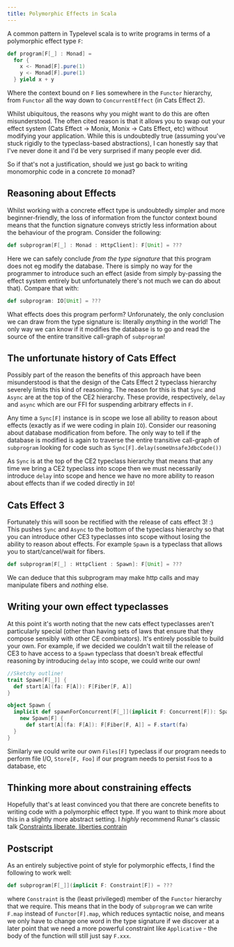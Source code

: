 ```yaml
---
title: Polymorphic Effects in Scala
---
```


A common pattern in Typelevel scala is to write programs in terms of a
polymorphic effect type `F`:

```scala
def program[F[_] : Monad] =
  for {
    x <- Monad[F].pure(1)
    y <- Monad[F].pure(1)
  } yield x + y
```

Where the context bound on `F` lies somewhere in the `Functor` hierarchy,  from
`Functor` all the way down to `ConcurrentEffect` (in Cats Effect 2).

Whilst ubiquitous, the reasons why you might want to do this are often
misunderstood. The often cited reason is that it allows you to swap out your
effect system (Cats Effect -> Monix, Monix -> Cats Effect, etc) without
modifying your application. While this is undoubtedly true (assuming you've
stuck rigidly to the typeclass-based abstractions), I can honestly say that I've
never done it and I'd be very surprised if many people ever did.

So if that's not a justification, should we just go back to writing monomorphic
code in a concrete `IO` monad?

## Reasoning about Effects

Whilst working with a concrete effect type is undoubtedly simpler and more
beginner-friendly, the loss of information from the functor context bound means
that the function signature conveys strictly less information about the
behaviour of the program. Consider the following:

```scala
def subprogram[F[_] : Monad : HttpClient]: F[Unit] = ???
```

Here we can safely conclude _from the type signature_ that this program does not
eg modify the database.  There is simply no way for the programmer to introduce
such an effect (aside from simply by-passing the effect system entirely but
unfortunately there's not much we can do about that). Compare that with:

```scala
def subprogram: IO[Unit] = ???
```

What effects does this program perform? Unforunately, the only conclusion we can
draw from the type signature is: literally _anything_ in the world! The only way
we can know if it modifies the database is to go and read the source of the
entire transitive call-graph of `subprogram`!

## The unfortunate history of Cats Effect

Possibly part of the reason the benefits of this approach have been
misunderstood is that the design of the Cats Effect 2 typeclass hierarchy
severely limits this kind of reasoning.  The reason for this is that `Sync` and
`Async` are at the top of the CE2 hierarchy. These provide, respectively,
`delay` and `async` which are our FFI for suspending arbitrary effects in `F`.

Any time a `Sync[F]` instance is in scope we lose all ability to reason about
effects (exactly as if we were coding in plain `IO`). Consider our reasoning
about database modification from before. The only way to tell if the database is
modified is again to traverse the entire transitive call-graph of `subprogram`
looking for code such as `Sync[F].delay(someUnsafeJdbcCode())`

As `Sync` is at the top of the CE2 typeclass hierarchy that means that any time
we bring a CE2 typeclass into scope then we must necessarily introduce `delay`
into scope and hence we have no more ability to reason about effects than if we
coded directly in `IO`!

## Cats Effect 3

Fortunately this will soon be rectified with the release of cats effect 3! :)
This pushes `Sync` and `Async` to the bottom of the typeclass hierarchy so that
you can introduce other CE3 typeclasses into scope without losing the ability to
reason about effects. For example `Spawn` is a typeclass that allows you to
start/cancel/wait for fibers.

```scala
def subprogram[F[_] : HttpClient : Spawn]: F[Unit] = ???
```

We can deduce that this subprogram may make http calls and may manipulate fibers
and _nothing_ else.

## Writing your own effect typeclasses

At this point it's worth noting that the new cats effect typeclasses aren't
particularly special (other than having sets of laws that ensure that they
compose sensibly with other CE combinators).  It's entirely possible to build
your own. For example, if we decided we couldn't wait till the release of CE3 to
have access to a `Spawn` typeclass that doesn't break effectful reasoning by
introducing `delay` into scope, we could write our own! 

```scala
//Sketchy outline!
trait Spawn[F[_]] {
  def start[A](fa: F[A]): F[Fiber[F, A]]
}

object Spawn {
  implicit def spawnForConcurrent[F[_]](implicit F: Concurrent[F]): Spawn[F] =
    new Spawn[F] {
      def start[A](fa: F[A]): F[Fiber[F, A]] = F.start(fa)
  }
}
```

Similarly we could write our own `Files[F]` typeclass if our program needs to
perform file I/O, `Store[F, Foo]` if our program needs to persist `Foo`s to
a database, etc

## Thinking more about constraining effects

Hopefully that's at least convinced you that there are concrete benefits to
writing code with a polymorphic effect type. If you want to think more about
this in a slightly more abstract setting. I _highly_ recommend Runar's classic
talk [Constraints liberate, liberties
contrain](https://www.youtube.com/watch?v=GqmsQeSzMdw)

## Postscript

As an entirely subjective point of style for polymorphic effects, I find the
following to work well:

```scala
def subprogram[F[_]](implicit F: Constraint[F]) = ???
```

where `Constraint` is the (least privileged) member of the `Functor` hierarchy
that we require.  This means that in the body of `subprogram` we can write
`F.map` instead of `Functor[F].map`, which reduces syntactic noise, and means we
only have to change one word in the type signature  if we discover at a later
point that we need a more powerful constraint like `Applicative` - the body of
the function will still just say `F.xxx`.


